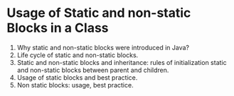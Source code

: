 # Usage of Static and non-static Blocks in a Class
1.	Why static and non-static blocks were introduced in Java?
2.	Life cycle of static and non-static blocks.
3.	Static and non-static blocks and inheritance: rules of initialization static and non-static blocks between parent and children.
4.	Usage of static blocks and best practice.
5.	Non static blocks: usage, best practice.
